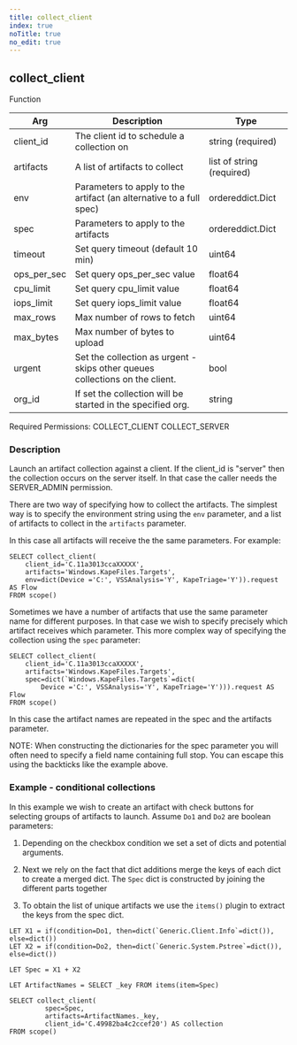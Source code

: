 ```yaml
---
title: collect_client
index: true
noTitle: true
no_edit: true
---
```




<div class="vql_item"></div>


## collect_client
<span class='vql_type label label-warning pull-right page-header'>Function</span>



<div class="vqlargs"></div>

Arg | Description | Type
----|-------------|-----
client_id|The client id to schedule a collection on|string (required)
artifacts|A list of artifacts to collect|list of string (required)
env|Parameters to apply to the artifact (an alternative to a full spec)|ordereddict.Dict
spec|Parameters to apply to the artifacts|ordereddict.Dict
timeout|Set query timeout (default 10 min)|uint64
ops_per_sec|Set query ops_per_sec value|float64
cpu_limit|Set query cpu_limit value|float64
iops_limit|Set query iops_limit value|float64
max_rows|Max number of rows to fetch|uint64
max_bytes|Max number of bytes to upload|uint64
urgent|Set the collection as urgent - skips other queues collections on the client.|bool
org_id|If set the collection will be started in the specified org.|string

Required Permissions: 
<span class="linkcolour label label-success">COLLECT_CLIENT</span>
<span class="linkcolour label label-success">COLLECT_SERVER</span>

### Description

Launch an artifact collection against a client. If the client_id
is "server" then the collection occurs on the server itself. In
that case the caller needs the SERVER_ADMIN permission.

There are two way of specifying how to collect the artifacts. The
simplest way is to specify the environment string using the `env`
parameter, and a list of artifacts to collect in the `artifacts`
parameter.

In this case all artifacts will receive the the same
parameters. For example:

```vql
SELECT collect_client(
    client_id='C.11a3013ccaXXXXX',
    artifacts='Windows.KapeFiles.Targets',
    env=dict(Device ='C:', VSSAnalysis='Y', KapeTriage='Y')).request AS Flow
FROM scope()
```

Sometimes we have a number of artifacts that use the same
parameter name for different purposes. In that case we wish to
specify precisely which artifact receives which parameter. This
more complex way of specifying the collection using the `spec`
parameter:

```vql
SELECT collect_client(
    client_id='C.11a3013ccaXXXXX',
    artifacts='Windows.KapeFiles.Targets',
    spec=dict(`Windows.KapeFiles.Targets`=dict(
        Device ='C:', VSSAnalysis='Y', KapeTriage='Y'))).request AS Flow
FROM scope()
```

In this case the artifact names are repeated in the spec and the
artifacts parameter.

NOTE: When constructing the dictionaries for the spec parameter
you will often need to specify a field name containing full
stop. You can escape this using the backticks like the example above.

### Example - conditional collections

In this example we wish to create an artifact with check buttons
for selecting groups of artifacts to launch. Assume `Do1` and
`Do2` are boolean parameters:

1. Depending on the checkbox condition we set a set of dicts and
   potential arguments.

2. Next we rely on the fact that dict additions merge the keys of
   each dict to create a merged dict. The `Spec` dict is
   constructed by joining the different parts together

3. To obtain the list of unique artifacts we use the `items()`
   plugin to extract the keys from the spec dict.

```vql
LET X1 = if(condition=Do1, then=dict(`Generic.Client.Info`=dict()), else=dict())
LET X2 = if(condition=Do2, then=dict(`Generic.System.Pstree`=dict()), else=dict())

LET Spec = X1 + X2

LET ArtifactNames = SELECT _key FROM items(item=Spec)

SELECT collect_client(
         spec=Spec,
         artifacts=ArtifactNames._key,
         client_id='C.49982ba4c2ccef20') AS collection
FROM scope()
```


